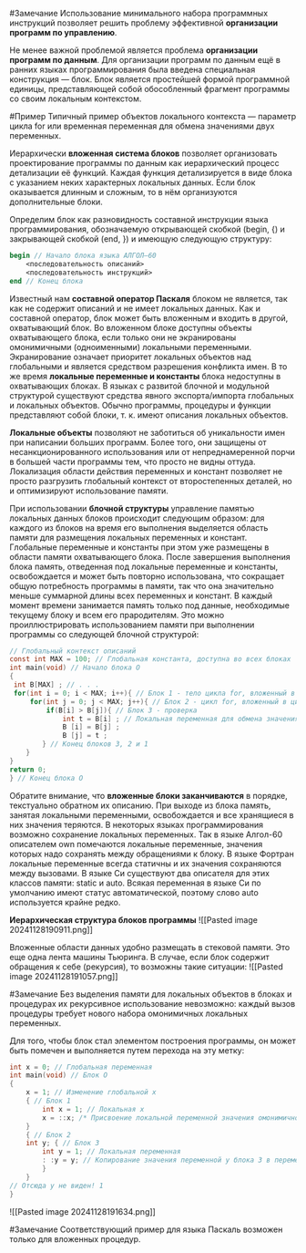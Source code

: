 #Замечание Использование минимального набора программных инструкций позволяет решить проблему эффективной **организации программ по управлению**.

Не менее важной проблемой является проблема **организации программ по данным**. Для организации программ по данным ещё в ранних языках программирования была введена специальная конструкция — блок. Блок является простейшей формой программной единицы, представляющей собой обособленный фрагмент программы со своим локальным контекстом.

#Пример Типичный пример объектов локального контекста — параметр цикла for или временная переменная для обмена значениями двух переменных.

Иерархически **вложенная система блоков** позволяет организовать проектирование программы по данным как иерархический процесс детализации её функций. Каждая функция детализируется в виде блока с указанием неких характерных локальных данных. Если блок оказывается длинным и сложным, то в нём организуются дополнительные блоки.

Определим блок как разновидность составной инструкции языка программирования, обозначаемую открывающей скобкой (begin, {) и закрывающей скобкой (end, }) и имеющую следующую структуру:

``` pascal
begin // Начало блока языка АЛГОЛ—60 
	<последовательность описаний>
	<последовательность инструкций> 
end // Конец блока
```

Известный нам **составной оператор Паскаля** блоком не является, так как не содержит описаний и не имеет локальных данных. Как и составной оператор, блок может быть вложенным и входить в другой, охватывающий блок. Во вложенном блоке доступны объекты охватывающего блока, если только они не экранированы омонимичными (одноименными) локальными переменными. Экранирование означает приоритет локальных объектов над глобальными и является средством разрешения конфликта имен. В то же время **локальные переменные и константы** блока недоступны в охватывающих блоках. В языках с развитой блочной и модульной структурой существуют средства явного экспорта/импорта глобальных и локальных объектов. Обычно программы, процедуры и функции представляют собой блоки, т. к. имеют описания локальных объектов.

**Локальные объекты** позволяют не заботиться об уникальности имен при написании больших программ. Более того, они защищены от несанкционированного использования или от непреднамеренной порчи в большей части программы тем, что просто не видны оттуда. Локализация области действия переменных и констант позволяет не просто разгрузить глобальный контекст от второстепенных деталей, но и оптимизируют использование памяти.

При использовании **блочной структуры** управление памятью локальных данных блоков происходит следующим образом: для каждого из блоков на время его выполнения выделяется область памяти для размещения локальных переменных и констант. Глобальные переменные и константы при этом уже размещены в области памяти охватывающего блока. После завершения выполнения блока память, отведенная под локальные переменные и константы, освобождается и может быть повторно использована, что сокращает общую потребность программы в памяти, так что она значительно меньше суммарной длины всех переменных и констант. В каждый момент времени занимается память только под данные, необходимые текущему блоку и всем его прародителям. Это можно проиллюстрировать использованием памяти при выполнении программы со следующей блочной структурой:

``` c
// Глобальный контекст описаний
const int MAX = 100; // Глобальная константа, доступна во всех блоках
int main(void) // Начало блока О
{
 int В[МАХ] ; // . . . 
 for(int i = 0; i < MAX; i++){ // Блок 1 - тело цикла for, вложенный в блок 0, г - локальный параметр цикла for для блока 1 
	 for(int j = 0; j < MAX; j++){ // Блок 2 - цикл for, вложенный в цикл for; j - его локальный параметр 
		 if(В[i] > В[j]){ // Блок 3 - проверка 
			 int t = B[i] ; // Локальная переменная для обмена значениями 
			 В [i] = B[j] ; 
			 В [j] = t ; 
		} // Конец блоков 3, 2 и 1 
	}
}
return 0; 
} // Конец блока О
```

Обратите внимание, что **вложенные блоки  заканчиваются** в порядке, текстуально обратном их описанию. При выходе из блока память, занятая локальными переменными, освобождается и все хранящиеся в них значения теряются. В некоторых языках программирования возможно сохранение локальных переменных. Так в языке Алгол-60 описателем own помечаются локальные переменные, значения которых надо сохранять между обращениями к блоку. В языке Фортран локальные переменные всегда статичны и их значения сохраняются между вызовами. В языке Си существуют два описателя для этих классов памяти: static и auto. Всякая переменная в языке Си по умолчанию имеют статус автоматической, поэтому слово auto используется крайне редко.

 **Иерархическая структура блоков программы**
![[Pasted image 20241128190911.png]]

Вложенные области данных удобно размещать в стековой памяти. Это еще одна лента машины Тьюринга. В случае, если блок содержит обращения к себе (рекурсия), то возможны такие ситуации:
![[Pasted image 20241128191057.png]]

#Замечание Без выделения памяти для локальных объектов в блоках и процедурах их рекурсивное использование невозможно: каждый вызов процедуры требует нового набора омонимичных локальных переменных.

Для того, чтобы блок стал элементом построения программы, он может быть помечен и выполняется путем перехода на эту метку:

``` c++
int х = 0; // Глобальная переменная 
int main(void) // Блок О 
{
	х = 1; // Изменение глобальной х 
	{ // Блок 1 
		int х = 1; // Локальная х 
		х = ::х; /* Присвоение локальной переменной значения омонимичной глобаль ной. Обращение к глобальной х квалифицируется символом :: */
	}
	{ // Блок 2 
	int у; { // Блок 3 
		int у = 1; // Локальная переменная 
		: :у = у; // Копирование значения переменной у блока 3 в переменную вне шнего блока 2 
		}
	}
// Отсюда у не виден! 1
} 
```
![[Pasted image 20241128191634.png]]

#Замечание Соответствующий пример для языка Паскаль возможен только для вложенных процедур.